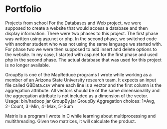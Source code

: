 # Portfolio
Projects from school
For the Databases and Web project, we were supposed to create a website that would access a database and then display information.  There were two phases to this project.  The first phase was written using asp.net or php.  In the second phase, we switched code with another student who was not using the same language we started with.  For phase two we were then supposed to add insert and delete options to the website.  In my case, I started with asp.net for the first phase and used php in the second phase.  The actual database that was used for this project is no longer available.

GroupBy is one of the MapReduce programs I wrote while working as a member of an Arizona State University research team.  It expects an input file called GBData.csv where each line is a vector and the first column is the aggregation attribute.  All vectors should be of the same dimensionality and the aggregation attribute is not included as a dimension of the vector.
Usage: bin/hadoop jar GroupBy.jar GroupBy <agg method> <numReducers> <dimensionality>
Aggregation choices: 1=Avg, 2=Count, 3=Min, 4=Max, 5=Sum

Matrix is a program I wrote in C while learning about multiprocessing and multithreading.  Given two matrices, it will calculate the product.
